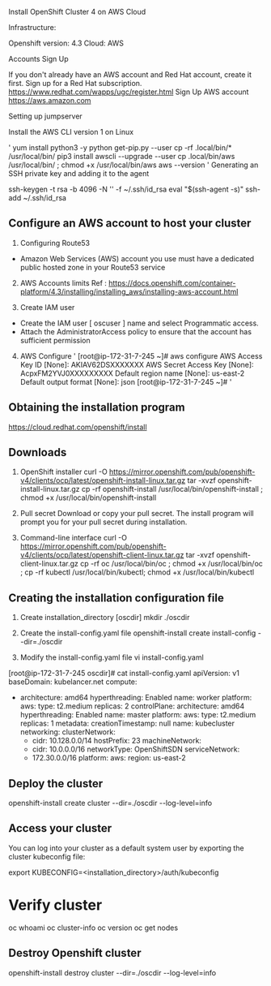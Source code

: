 Install OpenShift Cluster 4 on AWS Cloud

Infrastructure:

Openshift version: 4.3
Cloud: AWS


Accounts Sign Up

If you don't already have an AWS account and Red Hat account, create it first.
Sign up for a Red Hat subscription. https://www.redhat.com/wapps/ugc/register.html
Sign Up AWS account https://aws.amazon.com

Setting up jumpserver


Install the AWS CLI version 1 on Linux

'
yum install python3 -y
python get-pip.py --user
cp -rf .local/bin/* /usr/local/bin/
pip3 install awscli --upgrade --user
cp .local/bin/aws /usr/local/bin/ ; chmod +x /usr/local/bin/aws
aws --version
'
Generating an SSH private key and adding it to the agent


ssh-keygen -t rsa -b 4096 -N '' -f ~/.ssh/id_rsa
eval "$(ssh-agent -s)"
ssh-add ~/.ssh/id_rsa




Configure an AWS account to host your cluster
--------------------------------------------
1. Configuring Route53
- Amazon Web Services (AWS) account you use must have a dedicated public hosted zone in your Route53 service

2. AWS Accounts limits
Ref : https://docs.openshift.com/container-platform/4.3/installing/installing_aws/installing-aws-account.html

3. Create IAM user

- Create the IAM user [ oscuser ] name and select Programmatic access.
- Attach the AdministratorAccess policy to ensure that the account has sufficient permission

4. AWS Configure
'
[root@ip-172-31-7-245 ~]# aws configure
AWS Access Key ID [None]: AKIAV62DSXXXXXXX
AWS Secret Access Key [None]: AcpxFM2YVJ0XXXXXXXXX
Default region name [None]: us-east-2
Default output format [None]: json
[root@ip-172-31-7-245 ~]#
'

Obtaining the installation program
-----------------------------------
https://cloud.redhat.com/openshift/install

Downloads
------------

1. OpenShift installer
curl -O https://mirror.openshift.com/pub/openshift-v4/clients/ocp/latest/openshift-install-linux.tar.gz
tar -xvzf openshift-install-linux.tar.gz
cp -rf openshift-install /usr/local/bin/openshift-install ; chmod +x /usr/local/bin/openshift-install

2. Pull secret
Download or copy your pull secret. The install program will prompt you for your pull secret during installation.

3. Command-line interface
curl -O https://mirror.openshift.com/pub/openshift-v4/clients/ocp/latest/openshift-client-linux.tar.gz
tar -xvzf openshift-client-linux.tar.gz
cp -rf oc /usr/local/bin/oc ; chmod +x /usr/local/bin/oc ; cp -rf kubectl /usr/local/bin/kubectl; chmod +x /usr/local/bin/kubectl

Creating the installation configuration file
--------------------------------------------
1. Create installation_directory [oscdir]
mkdir ./oscdir

2. Create the install-config.yaml file
openshift-install create install-config --dir=./oscdir

3. Modify the install-config.yaml file
vi install-config.yaml

[root@ip-172-31-7-245 oscdir]# cat install-config.yaml
apiVersion: v1
baseDomain: kubelancer.net
compute:
- architecture: amd64
  hyperthreading: Enabled
  name: worker
  platform:
    aws:
      type: t2.medium
  replicas: 2
controlPlane:
  architecture: amd64
  hyperthreading: Enabled
  name: master
  platform:
    aws:
      type: t2.medium
  replicas: 1
metadata:
  creationTimestamp: null
  name: kubecluster
networking:
  clusterNetwork:
  - cidr: 10.128.0.0/14
    hostPrefix: 23
  machineNetwork:
  - cidr: 10.0.0.0/16
  networkType: OpenShiftSDN
  serviceNetwork:
  - 172.30.0.0/16
platform:
  aws:
    region: us-east-2


Deploy the cluster
-----------------

openshift-install create cluster --dir=./oscdir  --log-level=info


Access your cluster
---------------------

You can log into your cluster as a default system user by exporting the cluster kubeconfig file:

export KUBECONFIG=<installation_directory>/auth/kubeconfig

Verify cluster
===============
oc whoami
oc cluster-info
oc version
oc get nodes


Destroy Openshift cluster
-----------------------
openshift-install destroy cluster --dir=./oscdir --log-level=info
